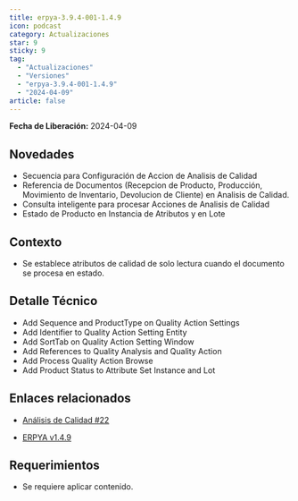 ```yaml
---
title: erpya-3.9.4-001-1.4.9
icon: podcast
category: Actualizaciones
star: 9
sticky: 9
tag:
  - "Actualizaciones"
  - "Versiones"
  - "erpya-3.9.4-001-1.4.9"
  - "2024-04-09"
article: false
---
```


**Fecha de Liberación:** 2024-04-09

## Novedades

- Secuencia para Configuración de Accion de Analisis de Calidad
- Referencia de Documentos (Recepcion de Producto, Producción, Movimiento de Inventario, Devolucion de Cliente) en Analisis de Calidad.
- Consulta inteligente para procesar Acciones de Analisis de Calidad
- Estado de Producto en Instancia de Atributos y en Lote

## Contexto

- Se establece atributos de calidad de solo lectura cuando el documento se procesa en estado.

## Detalle Técnico

- Add Sequence and ProductType on Quality Action Settings
- Add Identifier to Quality Action Setting Entity
- Add SortTab on Quality Action Setting Window
- Add References to Quality Analysis and Quality Action
- Add Process Quality Action Browse
- Add Product Status to Attribute Set Instance and Lot

## Enlaces relacionados

- [Análisis de Calidad #22](https://github.com/erpcya/Control-NATULAC/issues/22#issuecomment-2044685949)

- [ERPYA v1.4.9](https://github.com/erpya/adempiere_patch_zk/releases/tag/1.4.9)

## Requerimientos

- Se requiere aplicar contenido.

